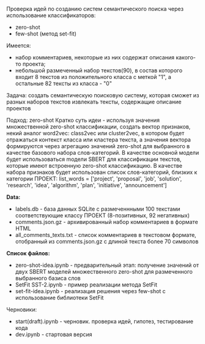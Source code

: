 Проверка идей по созданию систем семантического поиска через использование классификаторов: 
- zero-shot
- few-shot (метод set-fit)

Имеется:
- набор комментариев, некоторые из них содержат описания какого-то проекта;
- небольшой размеченный набор текстов(90), в состав которого входит 8 текстов из положительного класса с меткой "1", а   
  остальные 82 тексты из класса - "0"

Задача: создать семантическую поисковую систему, которая сможет из разных наборов текстов извлекать тексты, 
содержащие описание проектов

Подход: zero-shot
Кратко суть идеи - используя значения множественной zero-shot классификации, создать вектор признаков, некий аналог word2vec:
class2vec или cluster2vec, в котором будет отражаться контекст класса или кластера текста, а значения вектора формируются 
через агрегацию значений zero-shot для выбранного в качестве базового набора слов-категорий.
В качестве основной модели будет использоваться mодели SBERT для классификации текстов, которые имеют встроенную zero-shot классификацию.
В качестве набора признаков будет использован список слов-категорий, близких к категории ПРОЕКТ:
list_words = ['project', 'proposal', 'job', 'solution', 'research', 'idea', 'algorithm', 'plan', 'initiative', 'announcement']

**Data:**
- labels.db - база данных SQLite с размеченнными 100 текстами соответствующие классу ПРОЕКТ (8-позитивных, 92 негативных)
- comments.json.gz - архивированный набор комментариев в формате HTML
- all_comments_texts.txt - список комментариев в текстовом формате, отобранный из comments.json.gz с длиной текста более 70 символов

**Список файлов:**
- zero-shot-idea.ipynb - предварительный этап: получение значений от двух SBERT моделей множественного zero-shot для 
  размеченного выбранного базиса слов   
- SetFit SST-2.ipynb - пример реализации метода SetFit
- set-fit-idea.ipynb - реализация решения через few-shot с использование библиотеки SetFit 

Черновики:
- start(draft).ipynb - черновик. проверка идей, гипотез, тестирование кода 
- dev.ipynb          - стартовая версия



